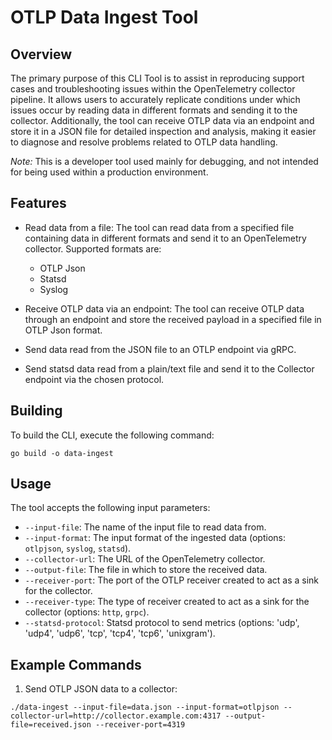 # OTLP Data Ingest Tool

## Overview

The primary purpose of this CLI Tool is to assist in reproducing support cases and troubleshooting issues within the OpenTelemetry collector pipeline.
It allows users to accurately replicate conditions under which issues occur by reading data in different formats and sending it to the collector.
Additionally, the tool can receive OTLP data via an endpoint and store it in a JSON file for detailed inspection and analysis,
making it easier to diagnose and resolve problems related to OTLP data handling.

*Note:* This is a developer tool used mainly for debugging, and not intended for being used within a production environment.

## Features

- Read data from a file: The tool can read data from a specified file containing data in different formats and send it to an OpenTelemetry collector.
 Supported formats are:
  - OTLP Json
  - Statsd
  - Syslog

- Receive OTLP data via an endpoint: The tool can receive OTLP data through an endpoint and store the received payload in a specified file in OTLP Json format.

- Send data read from the JSON file to an OTLP endpoint via gRPC.

- Send statsd data read from a plain/text file and send it to the Collector endpoint via the chosen protocol.

## Building

To build the CLI, execute the following command:

```shell
go build -o data-ingest
```

## Usage

The tool accepts the following input parameters:

- `--input-file`: The name of the input file to read data from.
- `--input-format`: The input format of the ingested data (options: `otlpjson`, `syslog`, `statsd`).
- `--collector-url`: The URL of the OpenTelemetry collector.
- `--output-file`: The file in which to store the received data.
- `--receiver-port`: The port of the OTLP receiver created to act as a sink for the collector.
- `--receiver-type`: The type of receiver created to act as a sink for the collector (options: `http`, `grpc`).
- `--statsd-protocol`: Statsd protocol to send metrics (options: 'udp', 'udp4', 'udp6', 'tcp', 'tcp4', 'tcp6', 'unixgram').

## Example Commands

1. Send OTLP JSON data to a collector:

```shell
./data-ingest --input-file=data.json --input-format=otlpjson --collector-url=http://collector.example.com:4317 --output-file=received.json --receiver-port=4319
```
